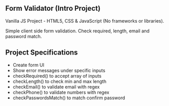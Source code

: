 ## Form Validator (Intro Project)

Vanilla JS Project - HTML5, CSS & JavaScript (No frameworks or libraries).

Simple client side form validation. Check required, length, email and password match.

## Project Specifications

- Create form UI
- Show error messages under specific inputs
- checkRequired() to accept array of inputs
- checkLength() to check min and max length
- checkEmail() to validate email with regex
- checkPhone() to validate numbers with regex
- checkPasswordsMatch() to match confirm password
